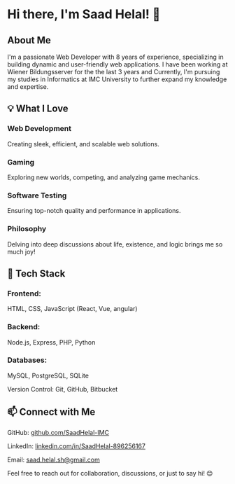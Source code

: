 # Hi there, I'm Saad Helal! 👋

## About Me

I'm a passionate Web Developer with 8 years of experience, specializing in building dynamic and user-friendly web applications. I have been working at Wiener Bildungsserver for the the last 3 years and Currently, I'm pursuing my studies in Informatics at IMC University to further expand my knowledge and expertise.

## 💡 What I Love

### Web Development ### 
Creating sleek, efficient, and scalable web solutions.

### Gaming ###
Exploring new worlds, competing, and analyzing game mechanics.

### Software Testing ###
Ensuring top-notch quality and performance in applications.

### Philosophy ###
Delving into deep discussions about life, existence, and logic brings me so much joy!

## 🚀 Tech Stack

### Frontend:
HTML, CSS, JavaScript (React, Vue, angular)

### Backend:
Node.js, Express, PHP, Python

### Databases:
MySQL, PostgreSQL, SQLite

Version Control: Git, GitHub, Bitbucket

## 📫 Connect with Me

GitHub: [github.com/SaadHelal-IMC](https://github.com/SaadHelal-IMC)

LinkedIn: [linkedin.com/in/SaadHelal-896256167](https://www.linkedin.com/in/saad-helal-896256167/)

Email: saad.helal.sh@gmail.com

Feel free to reach out for collaboration, discussions, or just to say hi! 😊
